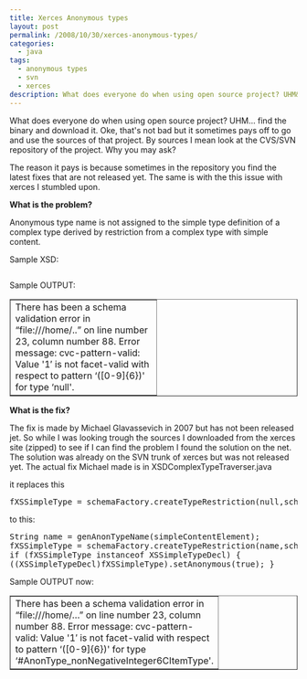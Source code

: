 ```yaml
---
title: Xerces Anonymous types
layout: post
permalink: /2008/10/30/xerces-anonymous-types/
categories:
  - java
tags:
  - anonymous types
  - svn
  - xerces
description: What does everyone do when using open source project? UHM&#8230; find the binary and download it. Oke, that's not bad but it sometimes pays off to go and use the sources of that project. By sources I mean look at the CVS/SVN repository of the project. Why you may ask?
---
```

What does everyone do when using open source project? UHM&#8230; find the binary and download it. Oke, that's not bad but it sometimes pays off to go and use the sources of that project. By sources I mean look at the CVS/SVN repository of the project. Why you may ask?

The reason it pays is because sometimes in the repository you find the latest fixes that are not released yet. The same is with the this issue with xerces I stumbled upon.

**What is the problem?**

Anonymous type name is not assigned to the simple type definition of a complex type derived by restriction from a complex type with simple content.

Sample XSD:

<pre class="brush: xml; title: ; notranslate" title=""></pre>

Sample OUTPUT:

<table border="1" cellspacing="0" cellpadding="4" width="100%">
  <col width="256"></col> <tr>
    <td width="100%" valign="top">
      There has been a schema validation error in &#8220;file:///home/..&#8221; on line number 23, column number 88. Error message: cvc-pattern-valid: Value '1&#8242; is not facet-valid with respect to pattern &#8216;([0-9]{6})' for type &#8216;null'.
    </td>
  </tr>
</table>

**What is the fix?**

The fix is made by Michael Glavassevich in 2007 but has not been released jet. So while I was looking trough the sources I downloaded from the xerces site (zipped) to see if I can find the problem I found the solution on the net. The solution was already on the SVN trunk of xerces but was not released yet. The actual fix Michael made is in XSDComplexTypeTraverser.java

it replaces this

<pre class="brush: java; title: ; notranslate" title="">fXSSimpleType = schemaFactory.createTypeRestriction(null,schemaDoc.fTargetNamespace,(short)0,baseValidator,null);
</pre>

to this:

<pre class="brush: java; title: ; notranslate" title="">String name = genAnonTypeName(simpleContentElement);
fXSSimpleType = schemaFactory.createTypeRestriction(name,schemaDoc.fTargetNamespace,(short)0,baseValidator,null);
if (fXSSimpleType instanceof XSSimpleTypeDecl) {
((XSSimpleTypeDecl)fXSSimpleType).setAnonymous(true); }
</pre>

Sample OUTPUT now:

<table border="1" cellspacing="0" cellpadding="4" width="100%">
  <col width="256"></col> <tr>
    <td width="100%" valign="top">
      There has been a schema validation error in &#8220;file:///home/&#8230;&#8221; on line number 23, column number 88. Error message: cvc-pattern-valid: Value '1&#8242; is not facet-valid with respect to pattern &#8216;([0-9]{6})' for type &#8216;#AnonType_nonNegativeInteger6CItemType'.
    </td>
  </tr>
</table>